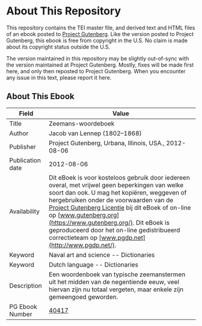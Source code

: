 # About This Repository

This repository contains the TEI master file, and derived text and HTML files of an ebook posted to [Project Gutenberg](https://www.gutenberg.org/). Like the version posted to Project Gutenberg, this ebook is free from copyright in the U.S. No claim is made about its copyright status outside the U.S.

The version maintained in this repository may be slightly out-of-sync with the version maintained at Project Gutenberg. Mostly, fixes will be made first here, and only then reposted to Project Gutenberg. When you encounter any issue in this text, please report it here.

## About This Ebook

| Field | Value |
| ----- | ----- |
| Title | Zeemans-woordeboek |
| Author | Jacob van Lennep (1802–1868) |
| Publisher | Project Gutenberg, Urbana, Illinois, USA., 2012-08-06 |
| Publication date | 2012-08-06 |
| Availability | Dit eBoek is voor kosteloos gebruik door iedereen overal, met vrijwel geen beperkingen van welke soort dan ook. U mag het kopiëren, weggeven of hergebruiken onder de voorwaarden van de [Project Gutenberg Licentie](https://www.gutenberg.org/license) bij dit eBoek of on-line op [www.gutenberg.org](https://www.gutenberg.org/). Dit eBoek is geproduceerd door het on-line gedistribueerd correctieteam op [www.pgdp.net](http://www.pgdp.net/). |
| Keyword | Naval art and science -- Dictionaries |
| Keyword | Dutch language -- Dictionaries |
| Description | Een woordenboek van typische zeemanstermen uit het midden van de negentiende eeuw, veel hiervan zijn nu totaal vergeten, maar enkele zijn gemeengoed geworden. |
| PG Ebook Number | [40417](https://www.gutenberg.org/ebooks/40417) |
